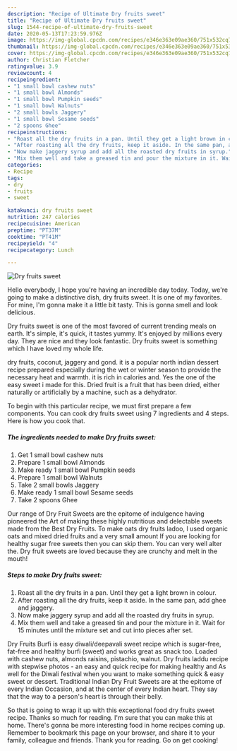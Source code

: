 ```yaml
---
description: "Recipe of Ultimate Dry fruits sweet"
title: "Recipe of Ultimate Dry fruits sweet"
slug: 1544-recipe-of-ultimate-dry-fruits-sweet
date: 2020-05-13T17:23:59.976Z
image: https://img-global.cpcdn.com/recipes/e346e363e09ae360/751x532cq70/dry-fruits-sweet-recipe-main-photo.jpg
thumbnail: https://img-global.cpcdn.com/recipes/e346e363e09ae360/751x532cq70/dry-fruits-sweet-recipe-main-photo.jpg
cover: https://img-global.cpcdn.com/recipes/e346e363e09ae360/751x532cq70/dry-fruits-sweet-recipe-main-photo.jpg
author: Christian Fletcher
ratingvalue: 3.9
reviewcount: 4
recipeingredient:
- "1 small bowl cashew nuts"
- "1 small bowl Almonds"
- "1 small bowl Pumpkin seeds"
- "1 small bowl Walnuts"
- "2 small bowls Jaggery"
- "1 small bowl Sesame seeds"
- "2 spoons Ghee"
recipeinstructions:
- "Roast all the dry fruits in a pan. Until they get a light brown in colour."
- "After roasting all the dry fruits, keep it aside. In the same pan, add ghee and jaggery."
- "Now make jaggery syrup and add all the roasted dry fruits in syrup."
- "Mix them well and take a greased tin and pour the mixture in it. Wait for 15 minutes until the mixture set and cut into pieces after set."
categories:
- Recipe
tags:
- dry
- fruits
- sweet

katakunci: dry fruits sweet 
nutrition: 247 calories
recipecuisine: American
preptime: "PT37M"
cooktime: "PT41M"
recipeyield: "4"
recipecategory: Lunch

---
```



![Dry fruits sweet](https://img-global.cpcdn.com/recipes/e346e363e09ae360/751x532cq70/dry-fruits-sweet-recipe-main-photo.jpg)

Hello everybody, I hope you're having an incredible day today. Today, we're going to make a distinctive dish, dry fruits sweet. It is one of my favorites. For mine, I'm gonna make it a little bit tasty. This is gonna smell and look delicious.

Dry fruits sweet is one of the most favored of current trending meals on earth. It's simple, it's quick, it tastes yummy. It's enjoyed by millions every day. They are nice and they look fantastic. Dry fruits sweet is something which I have loved my whole life.

dry fruits, coconut, jaggery and gond. it is a popular north indian dessert recipe prepared especially during the wet or winter season to provide the necessary heat and warmth. it is rich in calories and. Yes the one of the easy sweet i made for this. Dried fruit is a fruit that has been dried, either naturally or artificially by a machine, such as a dehydrator.


To begin with this particular recipe, we must first prepare a few components. You can cook dry fruits sweet using 7 ingredients and 4 steps. Here is how you cook that.

<!--inarticleads1-->

##### The ingredients needed to make Dry fruits sweet:

1. Get 1 small bowl cashew nuts
1. Prepare 1 small bowl Almonds
1. Make ready 1 small bowl Pumpkin seeds
1. Prepare 1 small bowl Walnuts
1. Take 2 small bowls Jaggery
1. Make ready 1 small bowl Sesame seeds
1. Take 2 spoons Ghee


Our range of Dry Fruit Sweets are the epitome of indulgence having pioneered the Art of making these highly nutritious and delectable sweets made from the Best Dry Fruits. To make oats dry fruits ladoo, I used organic oats and mixed dried fruits and a very small amount If you are looking for healthy sugar free sweets then you can skip them. You can very well alter the. Dry fruit sweets are loved because they are crunchy and melt in the mouth! 

<!--inarticleads2-->

##### Steps to make Dry fruits sweet:

1. Roast all the dry fruits in a pan. Until they get a light brown in colour.
1. After roasting all the dry fruits, keep it aside. In the same pan, add ghee and jaggery.
1. Now make jaggery syrup and add all the roasted dry fruits in syrup.
1. Mix them well and take a greased tin and pour the mixture in it. Wait for 15 minutes until the mixture set and cut into pieces after set.


Dry Fruits Burfi is easy diwali/deepavali sweet recipe which is sugar-free, fat-free and healthy burfi (sweet) and works great as snack too. Loaded with cashew nuts, almonds raisins, pistachio, walnut. Dry fruits laddu recipe with stepwise photos - an easy and quick recipe for making healthy and As well for the Diwali festival when you want to make something quick &amp; easy sweet or dessert. Traditional Indian Dry Fruit Sweets are at the epitome of every Indian Occasion, and at the center of every Indian heart. They say that the way to a person&#39;s heart is through their belly. 

So that is going to wrap it up with this exceptional food dry fruits sweet recipe. Thanks so much for reading. I'm sure that you can make this at home. There's gonna be more interesting food in home recipes coming up. Remember to bookmark this page on your browser, and share it to your family, colleague and friends. Thank you for reading. Go on get cooking!

